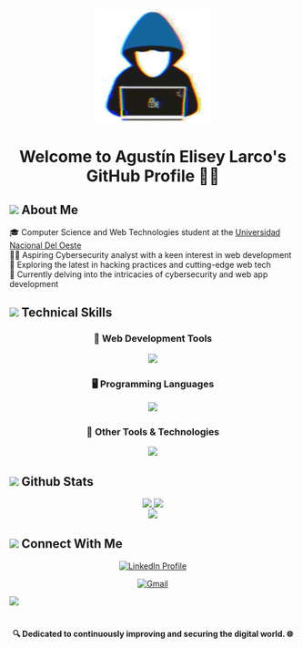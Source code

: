 <p align="center">
  <picture><img src="https://github.com/0xAbdulKhalid/0xAbdulKhalid/raw/main/assets/mdImages/about_me.gif" width = 200px></picture>
</p>

<h1 align="center">Welcome to Agustín Elisey Larco's GitHub Profile 👨‍💼</h1>

##  <img src="https://media.giphy.com/media/Lqo3UBlXeHwZDoebKX/giphy.gif" width="35"> <b> About Me </b>

🎓 Computer Science and Web Technologies student at the [Universidad Nacional Del Oeste](https://uno.edu.ar)<br>
🕵️‍♂️ Aspiring Cybersecurity analyst with a keen interest in web development<br>
🚀 Exploring the latest in hacking practices and cutting-edge web tech<br>
🧩 Currently delving into the intricacies of cybersecurity and web app development<br>

## <img src="https://media.giphy.com/media/bCBZaPWhl515tcyVjo/giphy.gif" width="35"> <b> Technical Skills </b>

<div align="center">
  <h3>🔖 Web Development Tools</h3>
  <a href="https://skillicons.dev">
    <img src="https://skillicons.dev/icons?i=html,css,javascript,bootstrap,tailwind,postgres" />
  </a>
</div>

<div align="center">
  <h3>🖥️ Programming Languages</h3>
  <a href="https://skillicons.dev">
    <img src="https://skillicons.dev/icons?i=c,java,javascript" />
  </a>
</div>

<div align="center">
  <h3>🧰 Other Tools & Technologies</h3>
  <a href="https://skillicons.dev">
    <img src="https://skillicons.dev/icons?i=vscode,eclipse,linux,git" />
  </a>
</div>

## <img src="https://media.giphy.com/media/iY8CRBdQXODJSCERIr/giphy.gif" width="35"><b> Github Stats </b>

<div align="center">
  <a href="https://github.com/EliseyAgustin">
    <img src="https://github-readme-stats.vercel.app/api?username=EliseyAgustin&show_icons=true&theme=radical&hide_border=true&count_private=true" width="400" />
  </a>
  <a href="https://github.com/EliseyAgustin">
    <img src="https://github-readme-stats.vercel.app/api/top-langs/?username=EliseyAgustin&theme=radical&show_icons=true&hide_border=true&layout=compact" width="400" />
  </a>
  <br />
  <a href="https://github.com/EliseyAgustin">
    <img src="https://github-readme-streak-stats.herokuapp.com/?user=EliseyAgustin&theme=radical&hide_border=true" width="800" />
  </a>
</div>

## <img src="https://media.giphy.com/media/0ZPkxtbBrLvpNkPu1v/giphy.gif" width="35"> <b> Connect With Me </b>

<p align="center">
  <a href="https://www.linkedin.com/in/agustin-elisey-larco-04b397236/" target="_blank">
    <img src="https://img.shields.io/badge/LinkedIn-Agustín_Elisey_Larco-blue?style=for-the-badge&logo=linkedin" alt="LinkedIn Profile"/>
  </a>
</p>
<p align="center">
  <a href="mailto:agustinelisey22@gmail.com" target="_blank">
    <img src="https://img.shields.io/badge/Email-agustinelisey22%40gmail.com-d14836?style=for-the-badge&logo=gmail&logoColor=white" alt="Gmail"/>
  </a>
</p>

<img src="https://user-images.githubusercontent.com/73097560/115834477-dbab4500-a447-11eb-908a-139a6edaec5c.gif"><br><br>

<h4 align="center">🔍 Dedicated to continuously improving and securing the digital world. 🌐</h4>
